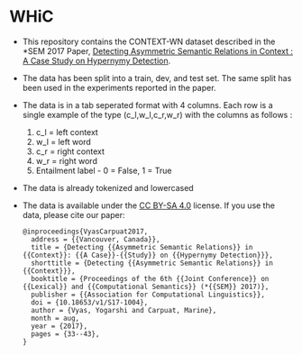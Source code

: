 # WHiC

* This repository contains the CONTEXT-WN dataset described in the \*SEM 2017 Paper, [Detecting Asymmetric Semantic Relations in
Context : A Case Study on Hypernymy Detection](http://cs.umd.edu/~yogarshi/publications/2017/starsem2017.pdf).

* The data has been split into a train, dev, and test set. The same split has been used in the experiments reported in the paper.

* The data is in a tab seperated format with 4 columns. Each row is a single example of the type (c_l,w_l,c_r,w_r)  with the columns as follows :

    1) c_l = left context
    2) w_l = left word
    3) c_r = right context
    4) w_r = right word
    5) Entailment label - 0 = False, 1 = True

* The data is already tokenized and lowercased 

* The data is available under the [CC BY-SA 4.0](https://creativecommons.org/licenses/by-sa/4.0/) license. If you use the data, please cite our paper:

    ```  
    @inproceedings{VyasCarpuat2017,
      address = {{Vancouver, Canada}},
      title = {Detecting {{Asymmetric Semantic Relations}} in {{Context}}: {{A Case}}-{{Study}} on {{Hypernymy Detection}}},
      shorttitle = {Detecting {{Asymmetric Semantic Relations}} in {{Context}}},
      booktitle = {Proceedings of the 6th {{Joint Conference}} on {{Lexical}} and {{Computational Semantics}} (*{{SEM}} 2017)},
      publisher = {{Association for Computational Linguistics}},
      doi = {10.18653/v1/S17-1004},
      author = {Vyas, Yogarshi and Carpuat, Marine},
      month = aug,
      year = {2017},
      pages = {33--43},
    }
    ```


